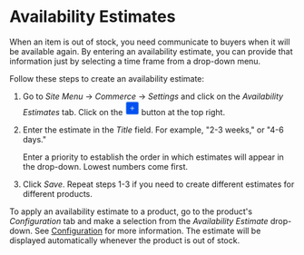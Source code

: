 # Availability Estimates

When an item is out of stock, you need communicate to buyers when it will be
available again. By entering an availability estimate, you can provide that
information just by selecting a time frame from a drop-down menu.

Follow these steps to create an availability estimate:

1.  Go to *Site Menu* &rarr; *Commerce* &rarr; *Settings* and click on the
    *Availability Estimates* tab. Click on the ![Add](../../images/icon-add.png)
    button at the top right.

2.  Enter the estimate in the *Title* field. For example, "2-3 weeks," or "4-6
    days."

    Enter a priority to establish the order in which estimates will appear in
    the drop-down. Lowest numbers come first.

3.  Click *Save*. Repeat steps 1-3 if you need to create different estimates for
    different products.

To apply an availability estimate to a product, go to the product's
*Configuration* tab and make a selection from the *Availability Estimate*
drop-down. See
[Configuration](/web/liferay-emporio/documentation/-/knowledge_base/1_0/configuration#inventory)
for more information. The estimate will be displayed automatically whenever the
product is out of stock.

